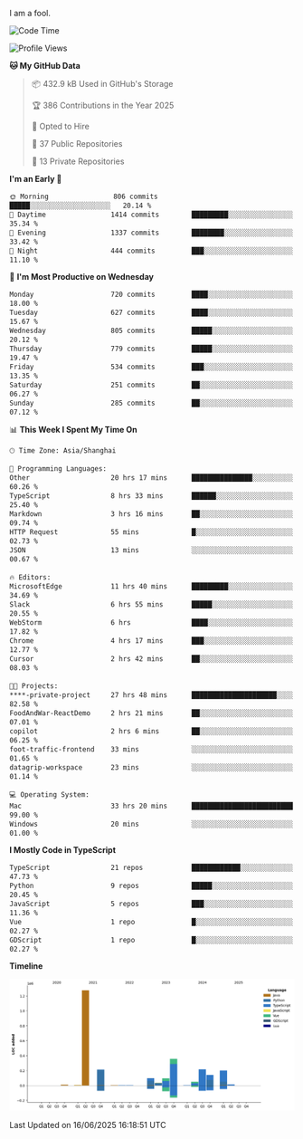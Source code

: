 I am a fool.

<!--START_SECTION:waka-->
![Code Time](http://img.shields.io/badge/Code%20Time-3%2C159%20hrs%2038%20mins-blue)

![Profile Views](http://img.shields.io/badge/Profile%20Views-3-blue)

**🐱 My GitHub Data** 

> 📦 432.9 kB Used in GitHub's Storage 
 > 
> 🏆 386 Contributions in the Year 2025
 > 
> 💼 Opted to Hire
 > 
> 📜 37 Public Repositories 
 > 
> 🔑 13 Private Repositories 
 > 
**I'm an Early 🐤** 

```text
🌞 Morning                806 commits         █████░░░░░░░░░░░░░░░░░░░░   20.14 % 
🌆 Daytime                1414 commits        █████████░░░░░░░░░░░░░░░░   35.34 % 
🌃 Evening                1337 commits        ████████░░░░░░░░░░░░░░░░░   33.42 % 
🌙 Night                  444 commits         ███░░░░░░░░░░░░░░░░░░░░░░   11.10 % 
```
📅 **I'm Most Productive on Wednesday** 

```text
Monday                   720 commits         ████░░░░░░░░░░░░░░░░░░░░░   18.00 % 
Tuesday                  627 commits         ████░░░░░░░░░░░░░░░░░░░░░   15.67 % 
Wednesday                805 commits         █████░░░░░░░░░░░░░░░░░░░░   20.12 % 
Thursday                 779 commits         █████░░░░░░░░░░░░░░░░░░░░   19.47 % 
Friday                   534 commits         ███░░░░░░░░░░░░░░░░░░░░░░   13.35 % 
Saturday                 251 commits         ██░░░░░░░░░░░░░░░░░░░░░░░   06.27 % 
Sunday                   285 commits         ██░░░░░░░░░░░░░░░░░░░░░░░   07.12 % 
```


📊 **This Week I Spent My Time On** 

```text
🕑︎ Time Zone: Asia/Shanghai

💬 Programming Languages: 
Other                    20 hrs 17 mins      ███████████████░░░░░░░░░░   60.26 % 
TypeScript               8 hrs 33 mins       ██████░░░░░░░░░░░░░░░░░░░   25.40 % 
Markdown                 3 hrs 16 mins       ██░░░░░░░░░░░░░░░░░░░░░░░   09.74 % 
HTTP Request             55 mins             █░░░░░░░░░░░░░░░░░░░░░░░░   02.73 % 
JSON                     13 mins             ░░░░░░░░░░░░░░░░░░░░░░░░░   00.67 % 

🔥 Editors: 
MicrosoftEdge            11 hrs 40 mins      █████████░░░░░░░░░░░░░░░░   34.69 % 
Slack                    6 hrs 55 mins       █████░░░░░░░░░░░░░░░░░░░░   20.55 % 
WebStorm                 6 hrs               ████░░░░░░░░░░░░░░░░░░░░░   17.82 % 
Chrome                   4 hrs 17 mins       ███░░░░░░░░░░░░░░░░░░░░░░   12.77 % 
Cursor                   2 hrs 42 mins       ██░░░░░░░░░░░░░░░░░░░░░░░   08.03 % 

🐱‍💻 Projects: 
****-private-project     27 hrs 48 mins      █████████████████████░░░░   82.58 % 
FoodAndWar-ReactDemo     2 hrs 21 mins       ██░░░░░░░░░░░░░░░░░░░░░░░   07.01 % 
copilot                  2 hrs 6 mins        ██░░░░░░░░░░░░░░░░░░░░░░░   06.25 % 
foot-traffic-frontend    33 mins             ░░░░░░░░░░░░░░░░░░░░░░░░░   01.65 % 
datagrip-workspace       23 mins             ░░░░░░░░░░░░░░░░░░░░░░░░░   01.14 % 

💻 Operating System: 
Mac                      33 hrs 20 mins      █████████████████████████   99.00 % 
Windows                  20 mins             ░░░░░░░░░░░░░░░░░░░░░░░░░   01.00 % 
```

**I Mostly Code in TypeScript** 

```text
TypeScript               21 repos            ████████████░░░░░░░░░░░░░   47.73 % 
Python                   9 repos             █████░░░░░░░░░░░░░░░░░░░░   20.45 % 
JavaScript               5 repos             ███░░░░░░░░░░░░░░░░░░░░░░   11.36 % 
Vue                      1 repo              █░░░░░░░░░░░░░░░░░░░░░░░░   02.27 % 
GDScript                 1 repo              █░░░░░░░░░░░░░░░░░░░░░░░░   02.27 % 
```



**Timeline**

![Lines of Code chart](https://raw.githubusercontent.com/VeejaLiu/VeejaLiu/master/assets/bar_graph.png)


 Last Updated on 16/06/2025 16:18:51 UTC
<!--END_SECTION:waka-->
